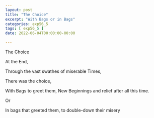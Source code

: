 ```yaml
---
layout: post
title: "The Choice"
excerpt: "With Bags or in Bags"
categories: exp56_5
tags: [ exp56_5 ]
date: 2022-06-04T00:00:00-00:00

---
```

The Choice

At the End,

Through the vast swathes of miserable Times,

There was the choice,

With Bags to greet them, New Beginnings and relief after all this time.

Or

In bags that greeted them, to double-down their misery
